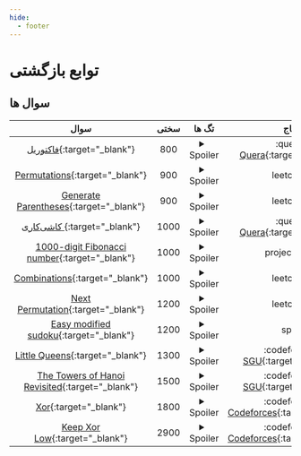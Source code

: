 ```yaml
--- 
hide:
  - footer
---
```

# توابع بازگشتی

## سوال ها 
| سوال | سختی | تگ ها | جاج | 
| :-----: | :----: | :----: | :----: | 
|[فاکتوریل](https://quera.org/problemset/589/){:target="_blank"}|800|<details> <summary>Spoiler</summary> <ul><li>[پیاده سازی](/Shaazzz-Guide/Level1/implementation){:target="_blank"}</li> <li>[توابع بازگشتی](/Shaazzz-Guide/Level1/recursive){:target="_blank"}</li></ul> </details>|:quera: [Quera](https://quera.org){:target="_blank"}|
|[Permutations](https://leetcode.com/problems/permutations/){:target="_blank"}|900|<details> <summary>Spoiler</summary> <ul><li>[توابع بازگشتی](/Shaazzz-Guide/Level1/recursive){:target="_blank"}</li></ul> </details>|leetcode|
|[Generate Parentheses](https://leetcode.com/problems/generate-parentheses/){:target="_blank"}|900|<details> <summary>Spoiler</summary> <ul><li>[توابع بازگشتی](/Shaazzz-Guide/Level1/recursive){:target="_blank"}</li></ul> </details>|leetcode|
|[کاشی‌کاری ](https://quera.org/problemset/605/){:target="_blank"}|1000|<details> <summary>Spoiler</summary> <ul><li>[توابع بازگشتی](/Shaazzz-Guide/Level1/recursive){:target="_blank"}</li></ul> </details>|:quera: [Quera](https://quera.org){:target="_blank"}|
|[1000-digit Fibonacci number](https://projecteuler.net/problem=25){:target="_blank"}|1000|<details> <summary>Spoiler</summary> <ul><li>[توابع بازگشتی](/Shaazzz-Guide/Level1/recursive){:target="_blank"}</li> <li>[پیاده سازی](/Shaazzz-Guide/Level1/implementation){:target="_blank"}</li></ul> </details>|projecteuler|
|[Combinations](https://leetcode.com/problems/combinations/){:target="_blank"}|1000|<details> <summary>Spoiler</summary> <ul><li>[توابع بازگشتی](/Shaazzz-Guide/Level1/recursive){:target="_blank"}</li> <li>combinatorics</li></ul> </details>|leetcode|
|[Next Permutation](https://leetcode.com/problems/next-permutation/){:target="_blank"}|1200|<details> <summary>Spoiler</summary> <ul><li>[توابع بازگشتی](/Shaazzz-Guide/Level1/recursive){:target="_blank"}</li></ul> </details>|leetcode|
|[Easy modified sudoku](https://www.spoj.com/problems/EZSUDOKU/){:target="_blank"}|1200|<details> <summary>Spoiler</summary> <ul><li>[توابع بازگشتی](/Shaazzz-Guide/Level1/recursive){:target="_blank"}</li></ul> </details>|spoj|
|[Little Queens](https://codeforces.com/problemsets/acmsguru/problem/99999/224){:target="_blank"}|1300|<details> <summary>Spoiler</summary> <ul><li>[توابع بازگشتی](/Shaazzz-Guide/Level1/recursive){:target="_blank"}</li></ul> </details>|:codeforces: [SGU](https://codeforces.com/problemsets/acmsguru){:target="_blank"}|
|[The Towers of Hanoi Revisited](https://codeforces.com/problemsets/acmsguru/problem/99999/202){:target="_blank"}|1500|<details> <summary>Spoiler</summary> <ul><li>[توابع بازگشتی](/Shaazzz-Guide/Level1/recursive){:target="_blank"}</li></ul> </details>|:codeforces: [SGU](https://codeforces.com/problemsets/acmsguru){:target="_blank"}|
|[Xor](https://codeforces.com/problemset/problem/194/D){:target="_blank"}|1800|<details> <summary>Spoiler</summary> <ul><li>[توابع بازگشتی](/Shaazzz-Guide/Level1/recursive){:target="_blank"}</li></ul> </details>|:codeforces: [Codeforces](https://codeforces.com/){:target="_blank"}|
|[Keep Xor Low](https://codeforces.com/problemset/problem/1616/H){:target="_blank"}|2900|<details> <summary>Spoiler</summary> <ul><li>[عملیات های بیتی](/Shaazzz-Guide/Level1/bitmask){:target="_blank"}</li> <li>[توابع بازگشتی](/Shaazzz-Guide/Level1/recursive){:target="_blank"}</li> <li>divide</li></ul> </details>|:codeforces: [Codeforces](https://codeforces.com/){:target="_blank"}|

